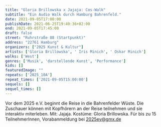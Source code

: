 ```yaml
---
title: "Gloria Brillowska x Jajaja: Cos-Walk"
subtitle: "Ein Audio Walk durch Hamburg Bahrenfeld."
date: 2021-09-05T17:00:00
publishDate: 2021-06-25T19:40:36+02:00
end: 2021-09-05T17:45:00
draft: false
street: "Ruhrstraße 88 (Startpunkt)"
address: "22761 Hamburg"
organizers: ["2025 Kunst & Kultur"]
artists: ['Gloria Brillowska', ' Iris Minich', ' Oskar Minich']
walks: ['West']
genres: ['Musik', 'darstellende Kunst', 'Performance']
kids: []
featuredImage: ""
repeats: ['2025_10A']
repeat_times: ['2021-09-05T15:00:00']
sequels: []
sequel_times: []
---
```


Vor dem 2025 e.V. beginnt die Reise in die Bahrenfelder Wüste. Die Zuschauer können mit Kopfhörern an der Reise teilnehmen und sie interaktiv miterleben. Mit: Jajaja. Kostüme: Gloria Brillowska. Für bis zu 15 TeilnehmerInnen, Vorabanmeldung bei 2025ev@gmx.de